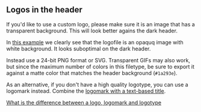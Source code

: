 ## Logos in the header
If you'd like to use a custom logo, please make sure it is an image that has a
transparent background. This will look better agains the dark header.

In [this example](/components/detail/header--custom-logotype) we clearly see that
the logofile is an opaquq image with white background. It looks suboptimal on the
dark header.

Instead use a 24-bit PNG format or SVG. Transparent GIFs may also work, but since
the maximum number of colors in this filetype, be sure to export it against a matte
color that matches the header background (`#1a293e`).

As an alternative, if you don't have a high quality logotype, you can use a
logomark instead. Combine the [logomark with a text-based title](/components/detail/header--custom-logomark).

[What is the difference between a logo, logomark and logotype](https://blog.designcrowd.com/article/997/logo-logomark-logotype-whats-the-difference-and-what-do-you-need)
